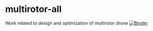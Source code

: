 # multirotor-all
Work related to design and optimization of multirotor drone
[![Binder](https://mybinder.org/badge_logo.svg)](https://mybinder.org/v2/gh/aitorochotorena/multirotor-all.git/master)
